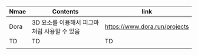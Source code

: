 | Nmae | Contents                                      | link                          |
| ---- | --------------------------------------------- | ----------------------------- |
| Dora | 3D 요소를 이용해서 피그마 처럼 사용할 수 있음 | https://www.dora.run/projects |
| TD   | TD                                            | TD                            |
|      |                                               |                               |
